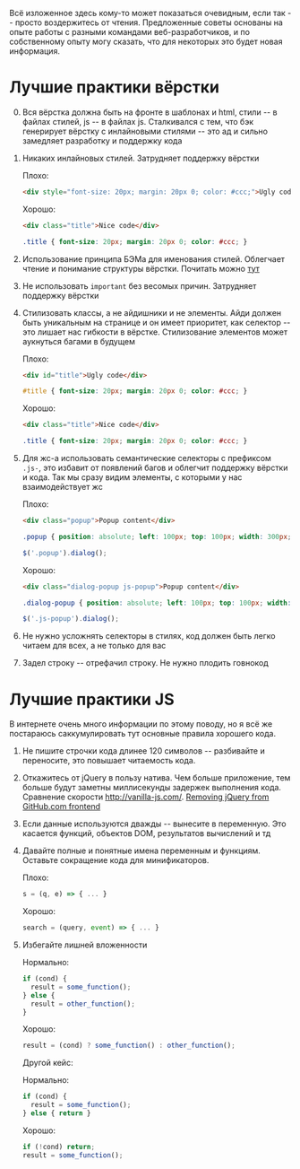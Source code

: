 Всё изложенное здесь кому-то может показаться очевидным, если так -- просто воздержитесь от чтения.
Предложенные советы основаны на опыте работы с разными командами веб-разработчиков, и по собственному опыту могу сказать, что для некоторых это будет новая информация. 

# Лучшие практики вёрстки

0. Вся вёрстка должна быть на фронте в шаблонах и html, стили -- в файлах стилей, js -- в файлах js.
  Сталкивался с тем, что бэк генерирует вёрстку с инлайновыми стилями -- это ад и сильно замедляет разработку и поддержку кода

1. Никаких инлайновых стилей. Затрудняет поддержку вёрстки

    Плохо:
    ```html
    <div style="font-size: 20px; margin: 20px 0; color: #ccc;">Ugly code</div>
    ```
    Хорошо:
    ```html
    <div class="title">Nice code</div>
    ```
    ```css
    .title { font-size: 20px; margin: 20px 0; color: #ccc; }
    ```

1. Использование принципа БЭМа для именования стилей. Облегчает чтение и понимание структуры вёрстки. Почитать можно [тут](https://ru.bem.info/methodology/css/)

1. Не использовать `important` без весомых причин. Затрудняет поддержку вёрстки

1. Стилизовать классы, а не айдишники и не элементы.
  Айди должен быть уникальным на странице и он имеет приоритет, как селектор -- это лишает нас гибкости в вёрстке.
  Стилизование элементов может аукнуться багами в будущем

    Плохо:
    ```html
    <div id="title">Ugly code</div>
    ```
    ```css
    #title { font-size: 20px; margin: 20px 0; color: #ccc; }
    ```
    Хорошо:
    ```html
    <div class="title">Nice code</div>
    ```
    ```css
    .title { font-size: 20px; margin: 20px 0; color: #ccc; }
    ```

1. Для жс-а использовать семантические селекторы с префиксом `.js-`, это избавит от появлений багов и облегчит поддержку вёрстки и кода.
  Так мы сразу видим элементы, с которыми у нас взаимодействует жс

    Плохо:
    ```html
    <div class="popup">Popup content</div>
    ```
    ```css
    .popup { position: absolute; left: 100px; top: 100px; width: 300px; height: 100px; background: #fff; }
    ```
    ```js
    $('.popup').dialog();
    ```
    Хорошо:
    ```html
    <div class="dialog-popup js-popup">Popup content</div>
    ```
    ```css
    .dialog-popup { position: absolute; left: 100px; top: 100px; width: 300px; height: 100px; background: #fff; }
    ```
    ```js
    $('.js-popup').dialog();
    ```

1. Не нужно усложнять селекторы в стилях, код должен быть легко читаем для всех, а не только для вас

1. Задел строку -- отрефачил строку. Не нужно плодить говнокод

# Лучшие практики JS
В интернете очень много информации по этому поводу, но я всё же постараюсь саккумулировать тут основные правила хорошего кода.

1. Не пишите строчки кода длинее 120 символов -- разбивайте и переносите, это повышает читаемость кода.

1. Откажитесь от jQuery в пользу натива. Чем больше приложение, тем больше будут заметны миллисекунды задержек выполнения кода. Сравнение скорости http://vanilla-js.com/.
[Removing jQuery from GitHub.com frontend](https://github.blog/2018-09-06-removing-jquery-from-github-frontend/)

1. Если данные используются дважды -- вынесите в переменную. Это касается функций, объектов DOM, результатов вычислений и тд

1. Давайте полные и понятные имена переменным и функциям. Оставьте сокращение кода для минификаторов.

    Плохо:
    ```js
    s = (q, e) => { ... }
    ```
    
    Хорошо:
     ```js
    search = (query, event) => { ... }
    ```

1. Избегайте лишней вложенности

    Нормально:
    ```js
    if (cond) {
      result = some_function();
    } else {
      result = other_function();
    }
    ```
    Хорошо:
    ```js
    result = (cond) ? some_function() : other_function();
    ```
    Другой кейс:

    Нормально:
    ```js
    if (cond) {
      result = some_function();
    } else { return }
    ```
    Хорошо:
    ```js
    if (!cond) return;
    result = some_function();
    ```



